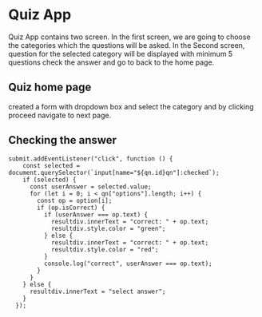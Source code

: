 # Quiz App

Quiz App contains two screen. In the first screen, we are going to choose the categories which the questions will be asked. In the Second screen, question for the selected category will be displayed with minimum 5 questions check the answer and go to back to the home page.

## Quiz home page

created a form with dropdown box and select the category and by clicking proceed navigate to next page.

## Checking the answer

```
submit.addEventListener("click", function () {
    const selected = document.querySelector(`input[name="${qn.id}qn"]:checked`);
    if (selected) {
      const userAnswer = selected.value;
      for (let i = 0; i < qn["options"].length; i++) {
        const op = option[i];
        if (op.isCorrect) {
          if (userAnswer === op.text) {
            resultdiv.innerText = "correct: " + op.text;
            resultdiv.style.color = "green";
          } else {
            resultdiv.innerText = "correct: " + op.text;
            resultdiv.style.color = "red";
          }
          console.log("correct", userAnswer === op.text);
        }
      }
    } else {
      resultdiv.innerText = "select answer";
    }
  });
```
